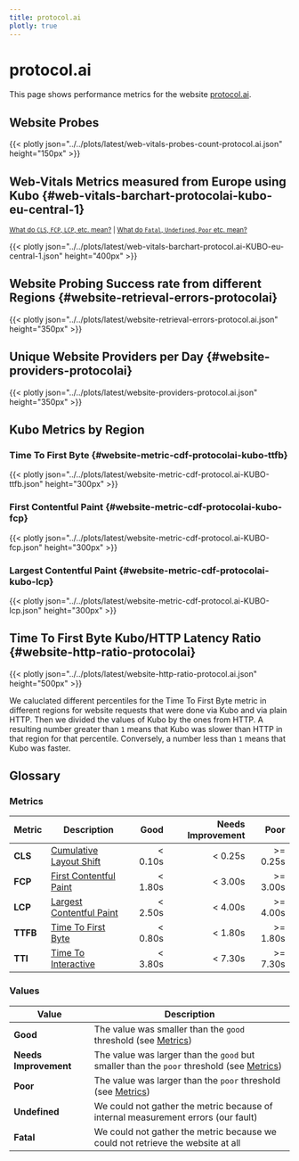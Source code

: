 ```yaml
---
title: protocol.ai
plotly: true
---
```


# protocol.ai

This page shows performance metrics for the
website [protocol.ai](https://protocol.ai).

## Website Probes

{{< plotly json="../../plots/latest/web-vitals-probes-count-protocol.ai.json" height="150px" >}}

## Web-Vitals Metrics measured from Europe using Kubo {#web-vitals-barchart-protocolai-kubo-eu-central-1}

<small>[What do `CLS`, `FCP`, `LCP`, etc. mean?](#metrics) | [What do `Fatal`, `Undefined`, `Poor` etc. mean?](#values)</small>

{{< plotly json="../../plots/latest/web-vitals-barchart-protocol.ai-KUBO-eu-central-1.json" height="400px" >}}

## Website Probing Success rate from different Regions {#website-retrieval-errors-protocolai}

{{< plotly json="../../plots/latest/website-retrieval-errors-protocol.ai.json" height="350px" >}}

## Unique Website Providers per Day {#website-providers-protocolai}

{{< plotly json="../../plots/latest/website-providers-protocol.ai.json" height="350px" >}}

## Kubo Metrics by Region

### Time To First Byte {#website-metric-cdf-protocolai-kubo-ttfb}

{{< plotly json="../../plots/latest/website-metric-cdf-protocol.ai-KUBO-ttfb.json" height="300px" >}}

### First Contentful Paint {#website-metric-cdf-protocolai-kubo-fcp}

{{< plotly json="../../plots/latest/website-metric-cdf-protocol.ai-KUBO-fcp.json" height="300px" >}}

### Largest Contentful Paint {#website-metric-cdf-protocolai-kubo-lcp}

{{< plotly json="../../plots/latest/website-metric-cdf-protocol.ai-KUBO-lcp.json" height="300px" >}}

## Time To First Byte Kubo/HTTP Latency Ratio {#website-http-ratio-protocolai}

{{< plotly json="../../plots/latest/website-http-ratio-protocol.ai.json" height="500px" >}}

We caluclated different percentiles for the Time To First Byte metric in different regions for website requests that were done via Kubo and via plain HTTP.
Then we divided the values of Kubo by the ones from HTTP. A resulting number greater than `1` means that Kubo was slower than HTTP in that region for that percentile.
Conversely, a number less than `1` means that Kubo was faster.

## Glossary

### Metrics

| Metric   | Description                                                                                 |    Good | Needs Improvement |     Poor |
|----------|---------------------------------------------------------------------------------------------|--------:|------------------:|---------:|
| **CLS**  | [Cumulative Layout Shift](https://web.dev/cls/)                                             | < 0.10s |           < 0.25s | >= 0.25s |
| **FCP**  | [First Contentful Paint](https://web.dev/fcp/)                                              | < 1.80s |           < 3.00s | >= 3.00s |
| **LCP**  | [Largest Contentful Paint](https://web.dev/lcp/)                                            | < 2.50s |           < 4.00s | >= 4.00s |
| **TTFB** | [Time To First Byte](https://web.dev/ttfb/)                                                 | < 0.80s |           < 1.80s | >= 1.80s |
| **TTI**  | [Time To Interactive](https://developer.chrome.com/docs/lighthouse/performance/interactive) | < 3.80s |           < 7.30s | >= 7.30s |

### Values

| Value                 | Description                                                                                          |
|-----------------------|------------------------------------------------------------------------------------------------------|
| **Good**              | The value was smaller than the `good` threshold (see [Metrics](#metrics))                            |
| **Needs Improvement** | The value was larger than the `good` but smaller than the `poor` threshold (see [Metrics](#metrics)) |
| **Poor**              | The value was larger than the `poor` threshold (see [Metrics](#metrics))                             |
| **Undefined**         | We could not gather the metric because of internal measurement errors (our fault)                    |
| **Fatal**             | We could not gather the metric because we could not retrieve the website at all                      |
